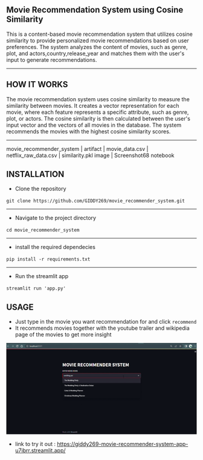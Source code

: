 

## Movie Recommendation System using Cosine Similarity

This is a content-based movie recommendation system that utilizes cosine similarity to provide personalized movie recommendations based on user preferences. The system analyzes the content of movies, such as genre, plot, and actors,country,release_year and matches them with the user's input to generate recommendations.

********
## HOW IT WORKS

The movie recommendation system uses cosine similarity to measure the similarity between movies. It creates a vector representation for each movie, where each feature represents a specific attribute, such as genre, plot, or actors. The cosine similarity is then calculated between the user's input vector and the vectors of all movies in the database. The system recommends the movies with the highest cosine similarity scores.
****
 movie_recommender_system
| artifact
        | movie_data.csv
        | netflix_raw_data.csv
        | similarity.pkl
  image
      | Screenshot68
  notebook
## INSTALLATION

* Clone the repository

`git clone https://github.com/GIDDY269/movie_recommender_system.git`

****

* Navigate to the project directory

`cd movie_recommender_system`

****

* install the required dependecies

`pip install -r requirements.txt`

****

* Run the streamlit app

`streamlit run 'app.py'`

## USAGE

* Just type in the movie you want recommendation for and click `recommend`
* It recommends movies together with the youtube trailer and wikipedia page of the movies to get more insight

![image](https://raw.githubusercontent.com/GIDDY269/movie_recommender_system/main/image/Screenshot68.png)


* link to try it out : https://giddy269-movie-recommender-system-app-u7ibrr.streamlit.app/ 